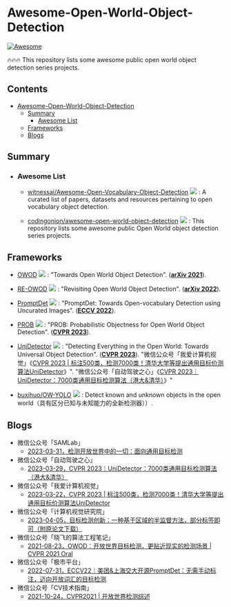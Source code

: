 # Awesome-Open-World-Object-Detection
[![Awesome](https://cdn.rawgit.com/sindresorhus/awesome/d7305f38d29fed78fa85652e3a63e154dd8e8829/media/badge.svg)](https://github.com/sindresorhus/awesome)

🔥🔥🔥 This repository lists some awesome public open world object detection series projects.

## Contents
- [Awesome-Open-World-Object-Detection](#awesome-open-world-object-detection)
  - [Summary](#summary)
    - [Awesome List](#awesome-list)
  - [Frameworks](#frameworks)
  - [Blogs](#blogs)


## Summary

  - ### Awesome List

    - [witnessai/Awesome-Open-Vocabulary-Object-Detection](https://github.com/witnessai/Awesome-Open-Vocabulary-Object-Detection) <img src="https://img.shields.io/github/stars/witnessai/Awesome-Open-Vocabulary-Object-Detection?style=social"/> : A curated list of papers, datasets and resources pertaining to open vocabulary object detection.

    - [codingonion/awesome-open-world-object-detection](https://github.com/codingonion/awesome-open-world-object-detection) <img src="https://img.shields.io/github/stars/codingonion/awesome-open-world-object-detection?style=social"/> : This repository lists some awesome public Open World object detection series projects.



## Frameworks

  - [OWOD](https://github.com/JosephKJ/OWOD) <img src="https://img.shields.io/github/stars/JosephKJ/OWOD?style=social"/> : "Towards Open World Object Detection". (**[arXiv 2021](https://arxiv.org/abs/2103.02603)**).

  - [RE-OWOD](https://github.com/RE-OWOD/RE-OWOD) <img src="https://img.shields.io/github/stars/RE-OWOD/RE-OWOD?style=social"/> : "Revisiting Open World Object Detection". (**[arXiv 2022](https://arxiv.org/abs/2201.00471)**).

  - [PromptDet](https://github.com/fcjian/PromptDet) <img src="https://img.shields.io/github/stars/fcjian/PromptDet?style=social"/> : "PromptDet: Towards Open-vocabulary Detection using Uncurated Images". (**[ECCV 2022](https://link.springer.com/chapter/10.1007/978-3-031-20077-9_41)**).

  - [PROB](https://github.com/orrzohar/PROB) <img src="https://img.shields.io/github/stars/orrzohar/PROB?style=social"/> : "PROB: Probabilistic Objectness for Open World Object Detection". (**[CVPR 2023](https://arxiv.org/abs/2201.00471)**).

  - [UniDetector](https://github.com/zhenyuw16/UniDetector) <img src="https://img.shields.io/github/stars/zhenyuw16/UniDetector?style=social"/> : "Detecting Everything in the Open World: Towards Universal Object Detection". (**[CVPR 2023](https://arxiv.org/abs/2303.11749)**). "微信公众号「我爱计算机视觉」《[CVPR 2023 | 标注500类，检测7000类！清华大学等提出通用目标价测算法UniDetector](https://mp.weixin.qq.com/s/r7N8X_8riboCvafl9f1vDQ)》". "微信公众号「自动驾驶之心」《[CVPR 2023｜UniDetector：7000类通用目标检测算法（港大&清华）](https://mp.weixin.qq.com/s/iRe4RhSEm4Oe4DxKX5wu9w)》"

  - [buxihuo/OW-YOLO](https://github.com/buxihuo/OW-YOLO) <img src="https://img.shields.io/github/stars/buxihuo/OW-YOLO?style=social"/> : Detect known and unknown objects in the open world（具有区分已知与未知能力的全新检测器））.



## Blogs

  - 微信公众号「SAMLab」
    - [2023-03-31，检测开放世界中的一切：面向通用目标检测](https://mp.weixin.qq.com/s/iOb-_EKnqx02FbugD8bKtQ)
  - 微信公众号「自动驾驶之心」
    - [2023-03-29，CVPR 2023｜UniDetector：7000类通用目标检测算法（港大&清华）](https://mp.weixin.qq.com/s/iRe4RhSEm4Oe4DxKX5wu9w)
  - 微信公众号「我爱计算机视觉」
    - [2023-03-22，CVPR 2023 | 标注500类，检测7000类！清华大学等提出通用目标价测算法UniDetector](https://mp.weixin.qq.com/s/r7N8X_8riboCvafl9f1vDQ)
  - 微信公众号「计算机视觉研究院」
    - [2023-04-05，目标检测创新：一种基于区域的半监督方法，部分标签即可（附原论文下载）](https://mp.weixin.qq.com/s/IHYvIRcGk5J3Fx6FjV1SJw)
  - 微信公众号「晓飞的算法工程笔记」
    - [2021-08-23，OWOD：开放世界目标检测，更贴近现实的检测场景 | CVPR 2021 Oral](https://mp.weixin.qq.com/s/GxDZ_fZ-eFOXovaUzuUZPQ)
  - 微信公众号「极市平台」
    - [2022-07-31，ECCV22｜美团&上海交大开源PromptDet：无需手动标注，迈向开放词汇的目标检测](https://mp.weixin.qq.com/s/evKcisEFJ8_AS4HKBpOl2g)
  - 微信公众号「CV技术指南」
    - [2021-10-24，CVPR2021 | 开放世界检测综述](https://mp.weixin.qq.com/s/gFrdR39WkyESRVnYvszfIw)